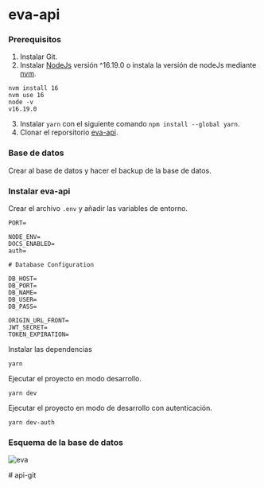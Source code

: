 # eva-api
### Prerequisitos
1. Instalar Git.
2. Instalar [NodeJs](https://nodejs.org/en) versión ^16.19.0 o instala la versión de nodeJs mediante [nvm](https://www.freecodecamp.org/news/node-version-manager-nvm-install-guide/).
```
nvm install 16
nvm use 16
node -v
v16.19.0
```
3. Instalar `yarn` con el siguiente comando `npm install --global yarn`.
4. Clonar el reporsitorio [eva-api](https://github.com/Alexandergv2117/eva-api).

### Base de datos
Crear al base de datos y hacer el backup de la base de datos.

### Instalar eva-api
Crear el archivo `.env` y añadir las variables de entorno.
```
PORT=

NODE_ENV=
DOCS_ENABLED=
auth=

# Database Configuration

DB_HOST=
DB_PORT=
DB_NAME=
DB_USER=
DB_PASS=

ORIGIN_URL_FRONT=
JWT_SECRET=
TOKEN_EXPIRATION=
```


Instalar las dependencias
```
yarn
```
Ejecutar el proyecto en modo desarrollo.
```
yarn dev
```
Ejecutar el proyecto en modo de desarrollo con autenticación. 
```
yarn dev-auth
```

### Esquema de la base de datos
![eva](https://github.com/Alexandergv2117/eva-api/assets/74172014/eb2c90e8-5b10-4a8c-ba7d-c23ee29ca5dd)

#   a p i - g i t  
 